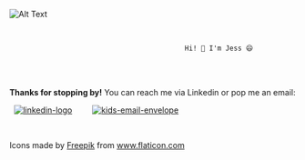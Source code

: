 ![Alt Text](https://media.giphy.com/media/3orif9j2jFdXWo5IsM/giphy.gif) 

<br>

                                               Hi! 👋 I'm Jess 😄 

<br>
<br>

**Thanks for stopping by!** You can reach me via Linkedin or pop me an email: 
<br>

&nbsp;  [![linkedin-logo](https://user-images.githubusercontent.com/73179973/138592084-50e485f0-379a-4fc7-8fa3-2c89d4d54007.png)][linkedin] &nbsp;  &nbsp;  &nbsp;  &nbsp; [![kids-email-envelope](https://user-images.githubusercontent.com/73179973/138592382-895ca565-d1fc-421b-b218-4c42bf468afd.png)][email]


[linkedin]: https://www.linkedin.com/in/jessica-wilson-383ab0180/
[email]: mailto:jesswilsdev@gmail.com
<br>
<div>Icons made by <a href="https://www.freepik.com" title="Freepik">Freepik</a> from <a href="https://www.flaticon.com/" title="Flaticon">www.flaticon.com</a></div>
